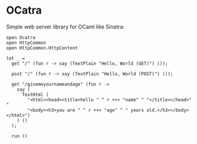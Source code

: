 OCatra
========

Simple web server library for OCaml like Sinatra:

    open Ocatra
    open HttpCommon
    open HttpCommon.HttpContent
    
    let _ =
      get "/" (fun r -> say (TextPlain "Hello, World (GET)") ());
    
      post "/" (fun r -> say (TextPlain "Hello, World (POST)") ());
    
      get "/givemeyournameandage" (fun r ->
        say (
          TextHtml (
            "<html><head><title>hello " ^ r ++> "name" ^ "</title></head>" ^
            "<body><h3>you are " ^ r ++> "age" ^ " years old.</h3></body></html>")
        ) ()
      );
    
      run ()

